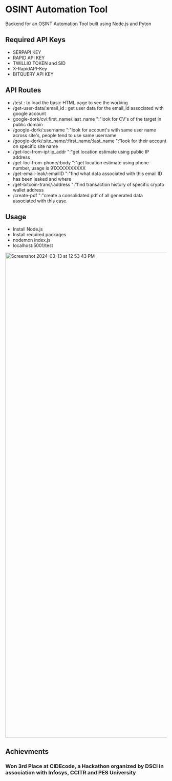 # OSINT Automation Tool
 Backend for an OSINT Automation Tool built using Node.js and Pyton

## Required API Keys
- SERPAPI KEY
- RAPID API KEY
- TWILLIO TOKEN and SID
- X-RapidAPI-Key
- BITQUERY API KEY

## API Routes
- /test : to load the basic HTML page to see the working
- /get-user-data/:email_id : get user data for the email_id associated with google account
-  google-dork/cv/:first_name/:last_name ":"look for CV's of the target in public domain
- /google-dork/:username ":"look for account's with same user name across site's, people tend to use same username
- /google-dork/:site_name/:first_name/:last_name ":"look for their account on specific site name
- /get-loc-from-ip/:ip_addr ":"get location estimate using public IP address
- /get-loc-from-phone/:body ":"get location estimate using phone number, usage is 91XXXXXXXXXX
- /get-email-leak/:emailID ":"find what data associated with this email ID has been leaked and where
- /get-bitcoin-trans/:address ":"find transaction history of specific crypto wallet address
- /create-pdf ":"create a consolidated pdf of all generated data associated with this case. 

## Usage 
- Install Node.js
- Install required packages
- nodemon index.js
- localhost:5001/test
<img width="1512" alt="Screenshot 2024-03-13 at 12 53 43 PM" src="https://github.com/krishshah17/OSINT-Automation-Tool/assets/26605210/ea9d1251-6ac0-4585-b350-d115274963ae">

## Achievments
### Won 3rd Place at CIDEcode, a Hackathon organized by DSCI in association with Infosys, CCITR and PES University
